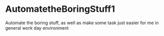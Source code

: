 # AutomatetheBoringStuff1
Automate the boring stuff, as well as make some task just easier for me in general work day environment
